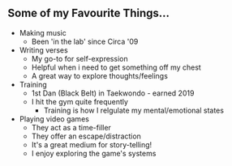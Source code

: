 ## Some of my Favourite Things...

* Making music
  * Been 'in the lab' since Circa '09
* Writing verses
  * My go-to for self-expression
  * Helpful when i need to get something off my chest
  * A great way to explore thoughts/feelings
* Training
  * 1st Dan (Black Belt) in Taekwondo - earned 2019
  * I hit the gym quite frequently
    * Training is how I relgulate my mental/emotional states
* Playing video games
  * They act as a time-filler
  * They offer an escape/distraction
  * It's a great medium for story-telling!
  * I enjoy exploring the game's systems
